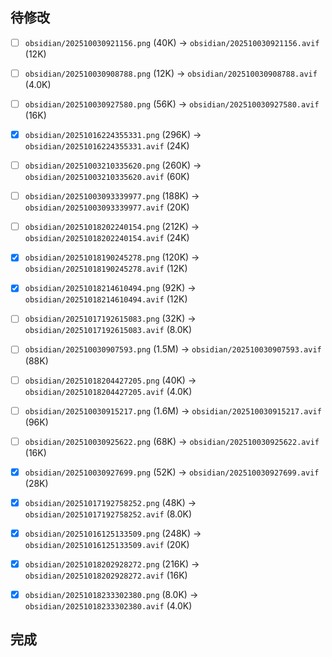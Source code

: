 

## 待修改
- [ ] `obsidian/202510030921156.png` (40K) -> `obsidian/202510030921156.avif` (12K)
- [ ] `obsidian/202510030908788.png` (12K) -> `obsidian/202510030908788.avif` (4.0K)
- [ ] `obsidian/202510030927580.png` (56K) -> `obsidian/202510030927580.avif` (16K)
- [x] `obsidian/20251016224355331.png` (296K) -> `obsidian/20251016224355331.avif` (24K)
- [ ] `obsidian/20251003210335620.png` (260K) -> `obsidian/20251003210335620.avif` (60K)
- [ ] `obsidian/20251003093339977.png` (188K) -> `obsidian/20251003093339977.avif` (20K)
- [ ] `obsidian/20251018202240154.png` (212K) -> `obsidian/20251018202240154.avif` (24K)
- [x] `obsidian/20251018190245278.png` (120K) -> `obsidian/20251018190245278.avif` (12K)
- [x] `obsidian/20251018214610494.png` (92K) -> `obsidian/20251018214610494.avif` (12K)
- [ ] `obsidian/20251017192615083.png` (32K) -> `obsidian/20251017192615083.avif` (8.0K)
- [ ] `obsidian/202510030907593.png` (1.5M) -> `obsidian/202510030907593.avif` (88K)
- [ ] `obsidian/20251018204427205.png` (40K) -> `obsidian/20251018204427205.avif` (4.0K)
- [ ] `obsidian/202510030915217.png` (1.6M) -> `obsidian/202510030915217.avif` (96K)
- [ ] `obsidian/202510030925622.png` (68K) -> `obsidian/202510030925622.avif` (16K)
- [x] `obsidian/202510030927699.png` (52K) -> `obsidian/202510030927699.avif` (28K)
- [x] `obsidian/20251017192758252.png` (48K) -> `obsidian/20251017192758252.avif` (8.0K)
- [x] `obsidian/20251016125133509.png` (248K) -> `obsidian/20251016125133509.avif` (20K)
- [x] `obsidian/20251018202928272.png` (216K) -> `obsidian/20251018202928272.avif` (16K)
- [x] `obsidian/20251018233302380.png` (8.0K) -> `obsidian/20251018233302380.avif` (4.0K)


## 完成

